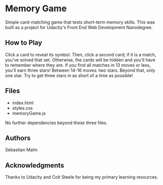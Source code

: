# Memory Game

Simple card-matching game that tests short-term memory skills. This was built
as a project for Udacity's Front End Web Development Nanodegree.

## How to Play

Click a card to reveal its symbol. Then, click a second card; if it is
a match, you've solved that set. Otherwise, the cards will be hidden and
you'll have to remember where they are. If you find all matches in 13 moves
or less, you'll earn three stars! Between 14-16 moves: two stars. Beyond that,
only one star. Try to get three stars in as short of a time as possible!

## Files

* index.html
* styles.css
* memoryGame.js

No further dependencies beyond these three files.

## Authors

Sebastian Malm

## Acknowledgments

Thanks to Udacity and Colt Steele for being my primary learning resources.

